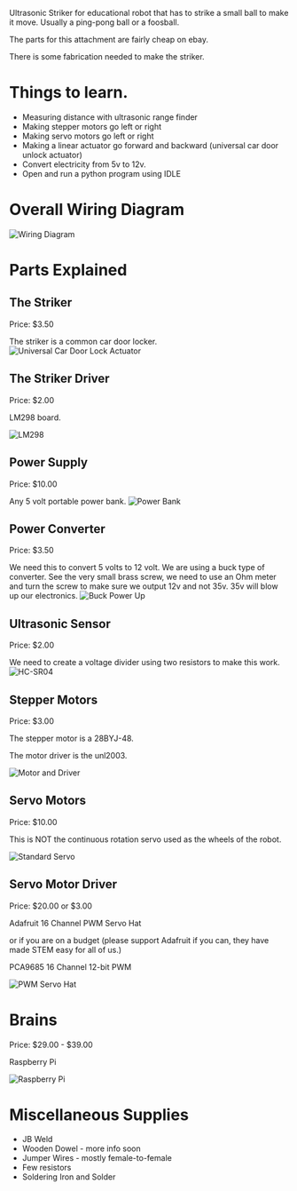 Ultrasonic Striker for educational robot that has to strike a small ball to make it move.  Usually a ping-pong ball or a foosball.

The parts for this attachment are fairly cheap on ebay.

There is some fabrication needed to make the striker.

# Things to learn.

* Measuring distance with ultrasonic range finder
* Making stepper motors go left or right
* Making servo motors go left or right
* Making a linear actuator go forward and backward (universal car door unlock actuator)
* Convert electricity from 5v to 12v.
* Open and run a python program using IDLE

# Overall Wiring Diagram

![Wiring Diagram](https://github.com/ericrohlfs/ultrasonicstriker/raw/master/images/UltrasonicStriker.png "Wiring Diagram")

# Parts Explained

## The Striker

Price: $3.50

The striker is a common car door locker.  
![Universal Car Door Lock Actuator](https://github.com/ericrohlfs/ultrasonicstriker/raw/master/images/UniversalDoorLockActuator.jpg)

## The Striker Driver

Price: $2.00

LM298 board. 

![LM298](https://github.com/ericrohlfs/ultrasonicstriker/raw/master/images/LM298.jpg)

## Power Supply

Price: $10.00

Any 5 volt portable power bank.
![Power Bank](https://github.com/ericrohlfs/ultrasonicstriker/raw/master/images/5vPortablePowerBank.jpg)

## Power Converter
Price: $3.50


We need this to convert 5 volts to 12 volt.  We are using a buck type of converter.
See the very small brass screw, we need to use an Ohm meter and turn the screw to make sure we output 12v and not 35v.  35v will blow up our electronics.
![Buck Power Up](https://github.com/ericrohlfs/ultrasonicstriker/raw/master/images/xl6009-PowerConverter.jpg)


## Ultrasonic Sensor

Price: $2.00

We need to create a voltage divider using two resistors to make this work.
![HC-SR04](https://github.com/ericrohlfs/ultrasonicstriker/raw/master/images/HC-SR04-Ultrasonic-Sensor.jpg)

## Stepper Motors

Price: $3.00

The stepper motor is a 28BYJ-48. 

The motor driver is the unl2003.

![Motor and Driver](https://github.com/ericrohlfs/ultrasonicstriker/raw/master/images/unl2003-stepper-motor-driver.JPG)

## Servo Motors

Price: $10.00

This is NOT the continuous rotation servo used as the wheels of the robot.

![Standard Servo](https://github.com/ericrohlfs/ultrasonicstriker/raw/master/images/futaba-s3004-standard-servo_1.jpg)

## Servo Motor Driver 

Price: $20.00 or $3.00

Adafruit 16 Channel PWM Servo Hat

or if you are on a budget (please support Adafruit if you can, they have made STEM easy for all of us.)

PCA9685 16 Channel 12-bit PWM 

![PWM Servo Hat](https://github.com/ericrohlfs/ultrasonicstriker/raw/master/images/adafruit-16-channel-pwm-servo-hat.png)

# Brains

Price: $29.00 - $39.00

Raspberry Pi

![Raspberry Pi](https://github.com/ericrohlfs/ultrasonicstriker/raw/master/images/raspberry-pi.jpg)

# Miscellaneous Supplies

* JB Weld
* Wooden Dowel - more info soon
* Jumper Wires - mostly female-to-female 
* Few resistors
* Soldering Iron and Solder

